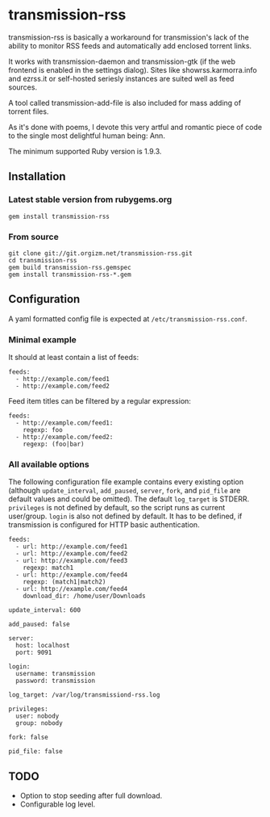 transmission-rss
================

transmission-rss is basically a workaround for transmission's lack of the
ability to monitor RSS feeds and automatically add enclosed torrent links.

It works with transmission-daemon and transmission-gtk (if the web frontend
is enabled in the settings dialog). Sites like showrss.karmorra.info and
ezrss.it or self-hosted seriesly instances are suited well as feed sources.

A tool called transmission-add-file is also included for mass adding of
torrent files.

As it's done with poems, I devote this very artful and romantic piece of
code to the single most delightful human being: Ann.

The minimum supported Ruby version is 1.9.3.

Installation
------------

### Latest stable version from rubygems.org

    gem install transmission-rss

### From source

    git clone git://git.orgizm.net/transmission-rss.git
    cd transmission-rss
    gem build transmission-rss.gemspec
    gem install transmission-rss-*.gem

Configuration
-------------

A yaml formatted config file is expected at `/etc/transmission-rss.conf`.

### Minimal example

It should at least contain a list of feeds:

    feeds:
      - http://example.com/feed1
      - http://example.com/feed2

Feed item titles can be filtered by a regular expression:

    feeds:
      - http://example.com/feed1:
        regexp: foo
      - http://example.com/feed2:
        regexp: (foo|bar)

### All available options

The following configuration file example contains every existing option
(although `update_interval`, `add_paused`, `server`, `fork`, and `pid_file` are
default values and could be omitted). The default `log_target` is STDERR.
`privileges` is not defined by default, so the script runs as current
user/group. `login` is also not defined by default. It has to be defined, if
transmission is configured for HTTP basic authentication.

	feeds:
	  - url: http://example.com/feed1
	  - url: http://example.com/feed2
	  - url: http://example.com/feed3
	    regexp: match1
	  - url: http://example.com/feed4
	    regexp: (match1|match2)
	  - url: http://example.com/feed4
	    download_dir: /home/user/Downloads

    update_interval: 600

    add_paused: false

    server:
      host: localhost
      port: 9091

	login:
	  username: transmission
	  password: transmission

    log_target: /var/log/transmissiond-rss.log

    privileges:
      user: nobody
      group: nobody

    fork: false

    pid_file: false

TODO
----

* Option to stop seeding after full download.
* Configurable log level.
